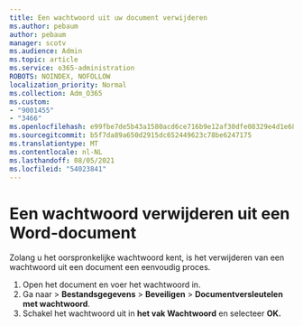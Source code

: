 ```yaml
---
title: Een wachtwoord uit uw document verwijderen
ms.author: pebaum
author: pebaum
manager: scotv
ms.audience: Admin
ms.topic: article
ms.service: o365-administration
ROBOTS: NOINDEX, NOFOLLOW
localization_priority: Normal
ms.collection: Adm_O365
ms.custom:
- "9001455"
- "3466"
ms.openlocfilehash: e99fbe7de5b43a1580acd6ce716b9e12af30dfe08329e4d1e68f843b11d577e2
ms.sourcegitcommit: b5f7da89a650d2915dc652449623c78be6247175
ms.translationtype: MT
ms.contentlocale: nl-NL
ms.lasthandoff: 08/05/2021
ms.locfileid: "54023841"
---
```

# <a name="remove-a-password-from-a-word-document"></a>Een wachtwoord verwijderen uit een Word-document

Zolang u het oorspronkelijke wachtwoord kent, is het verwijderen van een wachtwoord uit een document een eenvoudig proces.

1. Open het document en voer het wachtwoord in.
2. Ga naar  >  **Bestandsgegevens**  >  **Beveiligen**  >  **Documentversleutelen met wachtwoord**.
3. Schakel het wachtwoord uit in **het vak Wachtwoord** en selecteer **OK.**